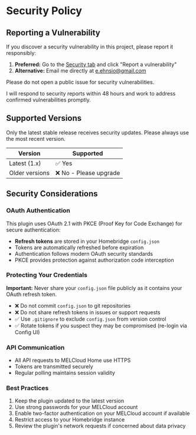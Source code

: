 # Security Policy

## Reporting a Vulnerability

If you discover a security vulnerability in this project, please report it responsibly:

1. **Preferred:** Go to the [Security tab](https://github.com/eehnsio/homebridge-melcloud-home/security) and click "Report a vulnerability"
2. **Alternative:** Email me directly at e.ehnsio@gmail.com

Please do not open a public issue for security vulnerabilities.

I will respond to security reports within 48 hours and work to address confirmed vulnerabilities promptly.

## Supported Versions

Only the latest stable release receives security updates. Please always use the most recent version.

| Version | Supported          |
| ------- | ------------------ |
| Latest (1.x)   | ✅ Yes             |
| Older versions | ❌ No - Please upgrade |

## Security Considerations

### OAuth Authentication

This plugin uses OAuth 2.1 with PKCE (Proof Key for Code Exchange) for secure authentication:
- **Refresh tokens** are stored in your Homebridge `config.json`
- Tokens are automatically refreshed before expiration
- Authentication follows modern OAuth security standards
- PKCE provides protection against authorization code interception

### Protecting Your Credentials

**Important:** Never share your `config.json` file publicly as it contains your OAuth refresh token.

- ❌ Do not commit `config.json` to git repositories
- ❌ Do not share refresh tokens in issues or support requests
- ✅ Use `.gitignore` to exclude `config.json` from version control
- ✅ Rotate tokens if you suspect they may be compromised (re-login via Config UI)

### API Communication

- All API requests to MELCloud Home use HTTPS
- Tokens are transmitted securely
- Regular polling maintains session validity

### Best Practices

1. Keep the plugin updated to the latest version
2. Use strong passwords for your MELCloud account
3. Enable two-factor authentication on your MELCloud account if available
4. Restrict access to your Homebridge instance
5. Review the plugin's network requests if concerned about data privacy
